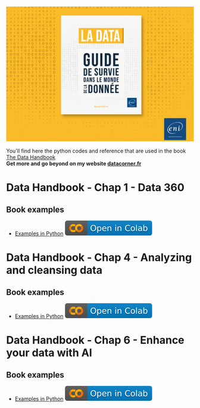 [![Couverture](images/cover.png)](...)

You'll find here the python codes and reference that are used in the book [The Data Handbook](https://datacorner.fr/)  
**Get more and go beyond on my website [datacorner.fr](https://datacorner.fr/)**

# Data Handbook - Chap 1 - Data 360
## Book examples
* [Examples in Python](https://github.com/datacorner/datahandbook/blob/main/Data%20Handbook%20-%20Chap%201%20-%20Data%20360.ipynb) 
<a href="https://colab.research.google.com/drive/1Ejwwc-Sm64vXTZMiUHhFxnprxcf4heCj"><img src="images/colab.svg" alt="Ouvrir avec Google Colab"></a>

# Data Handbook - Chap 4 - Analyzing and cleansing data
## Book examples
* [Examples in Python](https://github.com/datacorner/datahandbook/blob/main/Data%20Handbook%20-%20Chap%204%20-%20Analyzing%20and%20cleansing%20data.ipynb) 
<a href="https://colab.research.google.com/drive/1EWP-4HmpA4oCqmPH9PRgKdp-B1h9yoGm"><img src="images/colab.svg" alt="Ouvrir avec Google Colab"></a>

# Data Handbook - Chap 6 - Enhance your data with AI
## Book examples
* [Examples in Python](https://github.com/datacorner/datahandbook/blob/main/Data%20Handbook%20-%20Chap%206%20-%20Enhance%20your%20data%20with%20AI.ipynb) 
<a href="https://colab.research.google.com/drive/1ESnQL7eWLyM8OeLY_XOAJ1l00aag79ea"><img src="images/colab.svg" alt="Ouvrir avec Google Colab"></a>